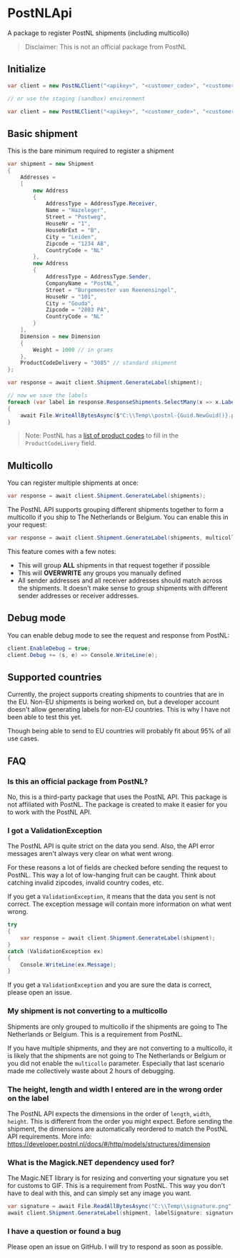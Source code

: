 # PostNLApi

A package to register PostNL shipments (including multicollo)

> Disclaimer: This is not an official package from PostNL

## Initialize

```csharp
var client = new PostNLClient("<apikey>", "<customer_code>", "<customer_number>");

// or use the staging (sandbox) environment

var client = new PostNLClient("<apikey>", "<customer_code>", "<customer_number>", sandbox: true);
```

## Basic shipment

This is the bare minimum required to register a shipment

```csharp
var shipment = new Shipment
{
    Addresses =
    [
        new Address
        {
            AddressType = AddressType.Receiver,
            Name = "Hazeleger",
            Street = "Postweg",
            HouseNr = "1",
            HouseNrExt = "B",
            City = "Leiden",
            Zipcode = "1234 AB",
            CountryCode = "NL"
        },
        new Address
        {
            AddressType = AddressType.Sender,
            CompanyName = "PostNL",
            Street = "Burgemeester van Reenensingel",
            HouseNr = "101",
            City = "Gouda",
            Zipcode = "2803 PA",
            CountryCode = "NL"
        }
    ],
    Dimension = new Dimension
    {
        Weight = 1000 // in grams
    },
    ProductCodeDelivery = "3085" // standard shipment
};

var response = await client.Shipment.GenerateLabel(shipment);

// now we save the labels
foreach (var label in response.ResponseShipments.SelectMany(x => x.Labels))
{
    await File.WriteAllBytesAsync($"C:\\Temp\\postnl-{Guid.NewGuid()}.pdf", label.Content);
}
```

> Note: PostNL has a [list of product codes](https://developer.postnl.nl/docs/#/http/reference-data/product-codes) to fill in the `ProductCodeLivery` field.

## Multicollo

You can register multiple shipments at once:

```csharp
var response = await client.Shipment.GenerateLabel(shipments);
```

The PostNL API supports grouping different shipments together to form a multicollo if you ship to The Netherlands or Belgium. You can enable this in your request:

```csharp
var response = await client.Shipment.GenerateLabel(shipments, multicollo: true);
```

This feature comes with a few notes:

- This will group **ALL** shipments in that request together if possible
- This will **OVERWRITE** any groups you manually defined
- All sender addresses and all receiver addresses should match across the shipments. It doesn't make sense to group shipments with different sender
  addresses or receiver addresses.

## Debug mode

You can enable debug mode to see the request and response from PostNL:

```csharp
client.EnableDebug = true;
client.Debug += (s, e) => Console.WriteLine(e);
```

## Supported countries

Currently, the project supports creating shipments to countries that are in the EU. Non-EU shipments is being worked on, but a developer account doesn't allow generating labels for
non-EU countries. This is why I have not been able to test this yet.

Though being able to send to EU countries will probably fit about 95% of all use cases.

## FAQ

### Is this an official package from PostNL?

No, this is a third-party package that uses the PostNL API. This package is not affiliated with PostNL. The package is created to make it easier for you to work with the PostNL
API.

### I got a ValidationException

The PostNL API is quite strict on the data you send. Also, the API error messages aren't always very clear on what went wrong.

For these reasons a lot of fields are checked before sending the request to PostNL. This way a lot of low-hanging fruit
can be caught. Think about catching invalid zipcodes, invalid country codes, etc.

If you get a `ValidationException`, it means that the data you sent is not correct. The exception message will contain more
information on what went wrong.

```csharp
try
{
    var response = await client.Shipment.GenerateLabel(shipment);
}
catch (ValidationException ex)
{
    Console.WriteLine(ex.Message);
}
```

If you get a `ValidationException` and you are sure the data is correct, please open an issue.

### My shipment is not converting to a multicollo

Shipments are only grouped to multicollo if the shipments are going to The Netherlands or Belgium. This is a requirement from PostNL.

If you have multiple shipments, and they are not converting to a multicollo, it is likely that the shipments are not going to The Netherlands or Belgium or you did not enable
the `multicollo` parameter. Especially that last scenario made me collectively waste about 2 hours of debugging.

### The height, length and width I entered are in the wrong order on the label

The PostNL API expects the dimensions in the order of `length`, `width`, `height`. This is different from the order you might expect.
Before sending the shipment, the dimensions are automatically reordered to match the PostNL API requirements.
More info: https://developer.postnl.nl/docs/#/http/models/structures/dimension

### What is the Magick.NET dependency used for?

The Magic.NET library is for resizing and converting your signature you set for customs to GIF. This is a requirement from PostNL. This way you don't have to deal with this, and
can simply set any image you want.

```csharp
var signature = await File.ReadAllBytesAsync("C:\\Temp\\signature.png");
await client.Shipment.GenerateLabel(shipment, labelSignature: signature);
```

### I have a question or found a bug

Please open an issue on GitHub. I will try to respond as soon as possible.